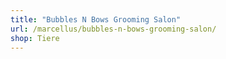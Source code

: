 ```yaml
---
title: "Bubbles N Bows Grooming Salon"
url: /marcellus/bubbles-n-bows-grooming-salon/
shop: Tiere
---
```

